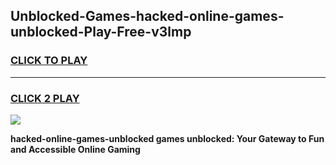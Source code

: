 
## Unblocked-Games-hacked-online-games-unblocked-Play-Free-v3lmp
<h3>
<a href="https://premium76.site?title=hacked-online-games-unblocked&ref=20A">CLICK TO PLAY</a></h3>
<hr>

<h3>
<a href="https://premium76.site?title=hacked-online-games-unblocked&ref=20A">CLICK 2 PLAY</a>
  
</h3>

<a href="https://premium76.site?title=hacked-online-games-unblocked&ref=20A"><img src="https://clearcache.store/games.png"></a>


**hacked-online-games-unblocked games unblocked: Your Gateway to Fun and Accessible Online Gaming**
